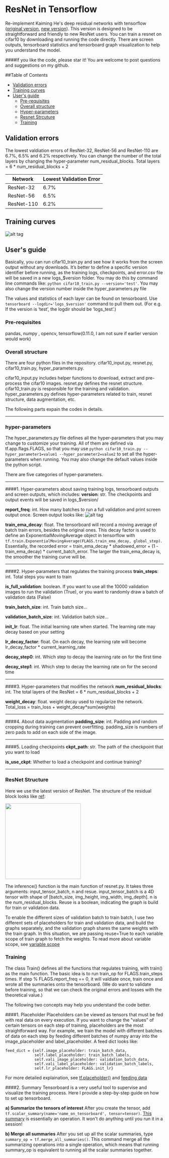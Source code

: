 # ResNet in Tensorflow
Re-implement Kaiming He's deep residual networks with tensorflow ([original version](http://arxiv.org/abs/1512.03385),  [new version](https://arxiv.org/abs/1603.05027)). 
This version is designed to be straightforward and friendly to new ResNet users. You can train a resnet on cifar10 by downloading and running the code directly. There are screen outputs, tensorboard statistics and tensorboard graph visualization to help you understand the model.

####If you like the code, please star it! You are welcome to post questions and suggestions on my github.


##Table of Contents
* [Validation errors](#validation-errors)
* [Training curves](#training-curves)
* [User's guide](#users-guide)
   * [Pre-requisites](#pre-requisites)
   * [Overall structure](#overall-structure)
   * [Hyper-parameters](#hyper-parameters)
   * [Resnet Strcuture](#resnet-structure)
   * [Training](#training)


## Validation errors
The lowest valdiation errors of ResNet-32, ResNet-56 and ResNet-110 are 6.7%, 6.5% and 6.2% respectively. You can change the number of the total layers by changing the hyper-parameter num_residual_blocks. Total layers = 6 * num_residual_blocks + 2

Network | Lowest Validation Error
------- | -----------------------
ResNet-32 | 6.7%
ResNet-56 | 6.5%
ResNet-110 | 6.2%

## Training curves
![alt tag](https://github.com/wenxinxu/resnet-in-tensorflow/blob/master/train_curve2.png)

## User's guide
Basically, you can run cifar10_train.py and see how it works from the screen output without any downloads. It’s better to define a specific version identifier before running, as the training logs, checkpoints, and error.csv file will be saved in a new logs_$version folder. You may do this by command line commands like: `python cifar10_train.py --version='test'`. You may also change the version number inside the hyper_parameters.py file

The values and statistics of each layer can be found on tensorboard. Use `tensorboard --logdir='logs_$version'` command to pull them out. (For e.g. If the version is ‘test’, the logdir should be ‘logs_test’.)

### Pre-requisites
pandas, numpy , opencv, tensorflow(0.11.0, I am not sure if earlier version would work)

### Overall structure
There are four python files in the repository. cifar10_input.py, resnet.py, cifar10_train.py, hyper_parameters.py.

cifar10_input.py includes helper functions to download, extract and pre-process the cifar10 images. 
resnet.py defines the resnet structure.
cifar10_train.py is responsible for the training and validation.
hyper_parameters.py defines hyper-parameters related to train, resnet structure, data augmentation, etc. 

The following parts expain the codes in details.

------------------------------------------------------------------------------------------------------------------------------------
### hyper-parameters
The hyper_parameters.py file defines all the hyper-parameters that you may change to customize your training. All of them are defined via tf.app.flags.FLAGS, so that you may use `python cifar10_train.py --hyper_parameter1=value1 --hyper_parameter2=value2` to set all the hyper-parameters when running. You may also change the default values inside the python script.

There are five categories of hyper-parameters.

-------------------------------------------------------------------------------------------------------------------------------------
####1. Hyper-parameters about saving training logs, tensorboard outputs and screen outputs, which includes:
**version**: str. The checkpoints and output events will be saved in logs_$version/

**report_freq**: int. How many batches to run a full validation and print screen output once. Screen output looks like:
![alt tag](https://github.com/wenxinxu/resnet-in-tensorflow/blob/master/appendix/Screen_output_example.png)

**train_ema_decay**: float. The tensorboard will record a moving average of batch train errors, besides the original ones. This decay factor is used to define an ExponentialMovingAverage object in tensorflow with `tf.train.ExponentialMovingAverage(FLAGS.train_ema_decay, global_step)`. Essentially, the recorded error = train_ema_decay * shadowed_error + (1 - train_ema_decay) * current_batch_error. The larger the train_ema_decay is, the smoother the training curve will be.

-------------------------------------------------------------------------------------------------------------------------------------


####2. Hyper-parameters that regulates the training process
**train_steps**: int. Total steps you want to train

**is_full_validation**: boolean. If you want to use all the 10000 validation images to run the validation (True), or you want to randomly draw a batch of validation data (False)

**train_batch_size**: int. Train batch size...

**validation_batch_size**: int. Validation batch size...

**init_lr**: float. The initial learning rate when started. The learning rate may decay based on your setting

**lr_decay_factor**: float. On each decay, the learning rate will become lr_decay_factor * current_learning_rate

**decay_step0**: int. Which step to decay the learning rate on for the first time

**decay_step1**: int. Which step to decay the learning rate on for the second time

------------------------------------------------------------------------------------------------------------------------------------

####3. Hyper-parameters that modifies the network
**num_residual_blocks**: int. The total layers of the ResNet = 6 * num_residual_blocks + 2

**weight_decay**: float. weight decay used to regularize the network. Total_loss = train_loss + weight_decay*sum(weights)

-----------------------------------------------------------------------------------------------------------------------------------

####4. About data augmentation
**padding_size**: int. Padding and random cropping during training can prevent overfitting. padding_size is numbers of zero pads to add on each side of the image.

-----------------------------------------------------------------------------------------------------------------------------------

####5. Loading checkpoints
**ckpt_path**: str. The path of the checkpoint that you want to load

**is_use_ckpt**: Whether to load a checkpoint and continue training?

-----------------------------------------------------------------------------------------------------------------------------------


### ResNet Structure
Here we use the latest version of ResNet. The structure of the residual block looks like [ref](https://arxiv.org/abs/1603.05027):

<img src="https://github.com/wenxinxu/resnet-in-tensorflow/blob/master/appendix/Residual_block.png" width="240">

The inference() function is the main function of resnet.py. It takes three arguments: input_tensor_batch, n and resue. input_tensor_batch is a 4D tensor with shape of [batch_size, img_height, img_width, img_depth]. n is the num_residual_blocks. Reuse is a boolean, indicating the graph is build for train or validation data. 

To enable the different sizes of validation batch to train batch, I use two different sets of placeholders for train and validation data, and build the graphs separately, and the validation graph shares the same weights with the train graph. In this situation, we are passing reuse=True to each variable scope of train graph to fetch the weights. To read more about variable scope, see [variable scope](https://www.tensorflow.org/versions/master/how_tos/variable_scope/index.html)


### Training
The class Train() defines all the functions that regulates training, with train() as the main function. The basic idea is to run train_op for FLAGS.train_steps times. If step % FLAGS.report_freq == 0, it will valdiate once, train once and wrote all the summaries onto the tensorboard. (We do want to validate before training, so that we can check the original errors and losses with the theoretical value.)

The following two concepts may help you understand the code better.

####1. Placeholder
Placeholders can be viewed as tensors that must be fed with real data on every execution. If you want to change the "values" of certain tensors on each step of training, placeholders are the most straightforward way. For example, we train the model with different batches of data on each step by feeding different batches of numpy array into the image_placeholder and label_placeholder. A feed dict looks like:
```
feed_dict = {self.image_placeholder: train_batch_data,
             self.label_placeholder: train_batch_labels,
             self.vali_image_placeholder: validation_batch_data,
             self.vali_label_placeholder: validation_batch_labels,
             self.lr_placeholder: FLAGS.init_lr}
```             
For more detailed explaination, see [tf.placeholder()](https://www.tensorflow.org/api_docs/python/io_ops/placeholders#placeholder) and [feeding data](https://www.tensorflow.org/how_tos/reading_data/#feeding)

####2. Summary
Tensorboard is a very useful tool to supervise and visualize the training process. Here I provide a step-by-step guide on how to set up tensorboard.

**a) Summarize the tensors of interest**
After you create the tensor, add `tf.scalar_summary(name='name_on_tensorboard', tensor=tensor)`. [This summary](https://www.tensorflow.org/api_docs/python/summary/generation_of_summaries_#scalar) is essentially an operation. It won't do anything until you run it in a session!

**b) Merge all summaries**
After you set up all the scalar summaries, type `summary_op = tf.merge_all_summaries()`. This command merge all the summarizing operations into a single operation, which means that running summary_op is equivalent to running all the scalar summaries together. 
   




